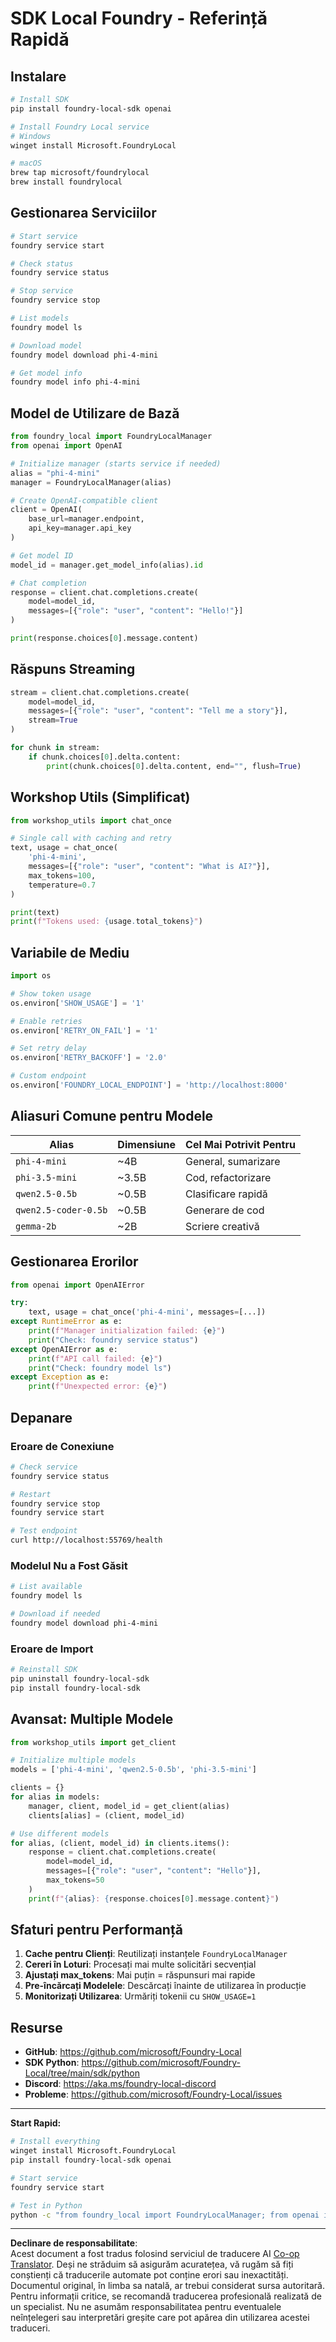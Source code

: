 <!--
CO_OP_TRANSLATOR_METADATA:
{
  "original_hash": "1a52481fe75c7692d785aef8da50e5e7",
  "translation_date": "2025-10-08T15:25:37+00:00",
  "source_file": "Workshop/FOUNDRY_SDK_QUICKREF.md",
  "language_code": "ro"
}
-->
# SDK Local Foundry - Referință Rapidă

## Instalare

```bash
# Install SDK
pip install foundry-local-sdk openai

# Install Foundry Local service
# Windows
winget install Microsoft.FoundryLocal

# macOS
brew tap microsoft/foundrylocal
brew install foundrylocal
```

## Gestionarea Serviciilor

```bash
# Start service
foundry service start

# Check status
foundry service status

# Stop service
foundry service stop

# List models
foundry model ls

# Download model
foundry model download phi-4-mini

# Get model info
foundry model info phi-4-mini
```

## Model de Utilizare de Bază

```python
from foundry_local import FoundryLocalManager
from openai import OpenAI

# Initialize manager (starts service if needed)
alias = "phi-4-mini"
manager = FoundryLocalManager(alias)

# Create OpenAI-compatible client
client = OpenAI(
    base_url=manager.endpoint,
    api_key=manager.api_key
)

# Get model ID
model_id = manager.get_model_info(alias).id

# Chat completion
response = client.chat.completions.create(
    model=model_id,
    messages=[{"role": "user", "content": "Hello!"}]
)

print(response.choices[0].message.content)
```

## Răspuns Streaming

```python
stream = client.chat.completions.create(
    model=model_id,
    messages=[{"role": "user", "content": "Tell me a story"}],
    stream=True
)

for chunk in stream:
    if chunk.choices[0].delta.content:
        print(chunk.choices[0].delta.content, end="", flush=True)
```

## Workshop Utils (Simplificat)

```python
from workshop_utils import chat_once

# Single call with caching and retry
text, usage = chat_once(
    'phi-4-mini',
    messages=[{"role": "user", "content": "What is AI?"}],
    max_tokens=100,
    temperature=0.7
)

print(text)
print(f"Tokens used: {usage.total_tokens}")
```

## Variabile de Mediu

```python
import os

# Show token usage
os.environ['SHOW_USAGE'] = '1'

# Enable retries
os.environ['RETRY_ON_FAIL'] = '1'

# Set retry delay
os.environ['RETRY_BACKOFF'] = '2.0'

# Custom endpoint
os.environ['FOUNDRY_LOCAL_ENDPOINT'] = 'http://localhost:8000'
```

## Aliasuri Comune pentru Modele

| Alias | Dimensiune | Cel Mai Potrivit Pentru |
|-------|------------|--------------------------|
| `phi-4-mini` | ~4B | General, sumarizare |
| `phi-3.5-mini` | ~3.5B | Cod, refactorizare |
| `qwen2.5-0.5b` | ~0.5B | Clasificare rapidă |
| `qwen2.5-coder-0.5b` | ~0.5B | Generare de cod |
| `gemma-2b` | ~2B | Scriere creativă |

## Gestionarea Erorilor

```python
from openai import OpenAIError

try:
    text, usage = chat_once('phi-4-mini', messages=[...])
except RuntimeError as e:
    print(f"Manager initialization failed: {e}")
    print("Check: foundry service status")
except OpenAIError as e:
    print(f"API call failed: {e}")
    print("Check: foundry model ls")
except Exception as e:
    print(f"Unexpected error: {e}")
```

## Depanare

### Eroare de Conexiune
```bash
# Check service
foundry service status

# Restart
foundry service stop
foundry service start

# Test endpoint
curl http://localhost:55769/health
```

### Modelul Nu a Fost Găsit
```bash
# List available
foundry model ls

# Download if needed
foundry model download phi-4-mini
```

### Eroare de Import
```bash
# Reinstall SDK
pip uninstall foundry-local-sdk
pip install foundry-local-sdk
```

## Avansat: Multiple Modele

```python
from workshop_utils import get_client

# Initialize multiple models
models = ['phi-4-mini', 'qwen2.5-0.5b', 'phi-3.5-mini']

clients = {}
for alias in models:
    manager, client, model_id = get_client(alias)
    clients[alias] = (client, model_id)

# Use different models
for alias, (client, model_id) in clients.items():
    response = client.chat.completions.create(
        model=model_id,
        messages=[{"role": "user", "content": "Hello"}],
        max_tokens=50
    )
    print(f"{alias}: {response.choices[0].message.content}")
```

## Sfaturi pentru Performanță

1. **Cache pentru Clienți**: Reutilizați instanțele `FoundryLocalManager`
2. **Cereri în Loturi**: Procesați mai multe solicitări secvențial
3. **Ajustați max_tokens**: Mai puțin = răspunsuri mai rapide
4. **Pre-încărcați Modelele**: Descărcați înainte de utilizarea în producție
5. **Monitorizați Utilizarea**: Urmăriți tokenii cu `SHOW_USAGE=1`

## Resurse

- **GitHub**: https://github.com/microsoft/Foundry-Local
- **SDK Python**: https://github.com/microsoft/Foundry-Local/tree/main/sdk/python
- **Discord**: https://aka.ms/foundry-local-discord
- **Probleme**: https://github.com/microsoft/Foundry-Local/issues

---

**Start Rapid:**
```bash
# Install everything
winget install Microsoft.FoundryLocal
pip install foundry-local-sdk openai

# Start service
foundry service start

# Test in Python
python -c "from foundry_local import FoundryLocalManager; from openai import OpenAI; m = FoundryLocalManager('phi-4-mini'); c = OpenAI(base_url=m.endpoint, api_key=m.api_key); r = c.chat.completions.create(model=m.get_model_info('phi-4-mini').id, messages=[{'role':'user','content':'Hi'}]); print(r.choices[0].message.content)"
```

---

**Declinare de responsabilitate**:  
Acest document a fost tradus folosind serviciul de traducere AI [Co-op Translator](https://github.com/Azure/co-op-translator). Deși ne străduim să asigurăm acuratețea, vă rugăm să fiți conștienți că traducerile automate pot conține erori sau inexactități. Documentul original, în limba sa natală, ar trebui considerat sursa autoritară. Pentru informații critice, se recomandă traducerea profesională realizată de un specialist. Nu ne asumăm responsabilitatea pentru eventualele neînțelegeri sau interpretări greșite care pot apărea din utilizarea acestei traduceri.